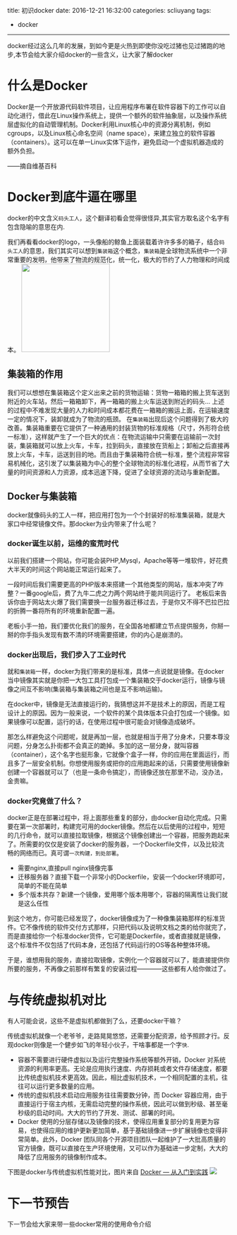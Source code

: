 title: 初识docker
date: 2016-12-21 16:32:00
categories: scliuyang
tags:
- docker

---
docker经过这么几年的发展，到如今更是火热到即使你没吃过猪也见过猪跑的地步,本节会给大家介绍docker的一些含义，让大家了解docker

<!--more-->

# 什么是Docker

Docker是一个开放源代码软件项目，让应用程序布署在软件容器下的工作可以自动化进行，借此在Linux操作系统上，提供一个额外的软件抽象层，以及操作系统层虚拟化的自动管理机制。Docker利用Linux核心中的资源分离机制，例如cgroups，以及Linux核心命名空间（name space），来建立独立的软件容器（containers）。这可以在单一Linux实体下运作，避免启动一个虚拟机器造成的额外负担。

——摘自维基百科

# Docker到底牛逼在哪里

docker的中文含义`码头工人`，这个翻译初看会觉得很怪异,其实官方取名这个名字有包含隐喻的意思在内.

我们再看看docker的logo，一头像船的鲸鱼上面装载着许许多多的箱子，结合`码头工人`的意思，我们其实可以想到`集装箱`这个概念，`集装箱`是全球物流系统中一个非常重要的发明，他带来了物流的规范化，统一化，极大的节约了人力物理和时间成本。
<img src="http://i1.piimg.com/4851/5356edebd8c82056.png" style="width:200px;"></img>

## 集装箱的作用

  我们可以想想在集装箱这个定义出来之前的货物运输：货物一箱箱的搬上货车送到附近的火车站，然后一箱箱卸下，再一箱箱的搬上火车运送到附近的码头...
  上述的过程中不难发现大量的人力和时间成本都花费在一箱箱的搬运上面，在运输速度一定的情况下，装卸就成为了物流的瓶颈。
  在`集装箱`出现后这个问题得到了极大的改善。集装箱重要在它提供了一种通用的封装货物的标准规格（尺寸，外形符合统一标准），这样就产生了一个巨大的优点：在物流运输中只需要在运输前一次封装，集装箱就可以放上火车，卡车，拉到码头，直接放在货船上；卸船之后直接再放上火车，卡车，运送到目的地。而且由于集装箱符合统一标准，整个流程非常容易机械化，这引发了以集装箱为中心的整个全球物流的标准化进程，从而节省了大量的时间资源和人力资源，成本迅速下降，促进了全球资源的流动与重新配置。

## Docker与集装箱

docker就像码头的工人一样，把应用打包为一个个封装好的标准集装箱，就是大家口中经常镜像文件。那docker为业内带来了什么呢？

### docker诞生以前，运维的蛮荒时代

  以前我们搭建一个网站，你可能会装PHP,Mysql，Apache等等一堆软件，好花费大半天的时间这个网站能正常运行起来了。

  一段时间后我们需要更高的PHP版本来搭建一个其他类型的网站，版本冲突了咋整？一番google后，费了九牛二虎之力两个网站终于能共同运行了。
老板后来告诉你由于网站太火爆了我们需要换一台服务器迁移过去，于是你又不得不巴拉巴拉的折腾一番将所有的环境重新配置一遍。

  老板小手一拍，我们要优化我们的服务，在全国各地都建立节点提供服务，你掰一掰的你手指头发现有数不清的环境需要搭建，你的内心是崩溃的。

### docker出现后，我们步入了工业时代

就和`集装箱`一样，docker为我们带来的是标准，具体一点说就是镜像。在docker当中镜像其实就是你把一大包工具打包成一个集装箱交于docker运行，镜像与镜像之间互不影响(集装箱与集装箱之间也是互不影响运输)。

在docker中，镜像是无法直接运行的，我猜想这并不是技术上的原因，而是工程设计上的原因。因为一般来说，一个软件的某个具体版本只会打包成一个镜像。如果镜像可以配置，运行的话，在使用过程中很可能会对镜像造成破坏。

那怎么样避免这个问题呢，就是再加一层，也就是相当于用了分身术，只要本尊没问题，分身怎么扑街都不会真正的跪掉。多加的这一层分身，就叫容器（container），这个名字也挺形象，它就像个盒子一样，你的应用在里面运行，而且多了一层安全机制。你想使用服务或把你的应用跑起来的话，只需要使用镜像新创建一个容器就可以了（也是一条命令搞定），而镜像还放在那里不动，没办法，金贵嘛。

### docker究竟做了什么？
docker正是在部署过程中，将上面那些重复的部分，由docker自动化完成。只需要在第一次部署时，构建完可用的docker镜像。然后在以后使用的过程中，短短的几行命令，就可以直接拉取镜像，根据这个镜像创建出一个容器，把服务跑起来了。所需要的仅仅是安装了docker的服务器，一个Dockerfile文件，以及比较流畅的网络而已。真可谓`一次构建，到处部署`。
- 需要nginx,直接pull nginx镜像完事
- 迁移服务器？直接下载一个非常小的Dockerfile，安装一个docker环境即可，简单的不能在简单
- 多个版本共存？新建一个镜像，爱用哪个版本用哪个，容器的隔离性让我们就是这么任性

到这个地方，你可能已经发现了，docker镜像成为了一种像集装箱那样的标准货件。它不像传统的软件交付方式那样，只把代码以及说明文档之类的给你就完了，而是直接给你一个标准docker货件，它可能是Dockerfile，或者直接就是镜像，这个标准件不仅包括了代码本身，还包括了代码运行的OS等各种整体环境。

于是，谁想用我的服务，直接拉取镜像，实例化一个容器就可以了，能直接提供你所要的服务，不再像之前那样有繁复的安装过程————这些都有人给你做过了。

# 与传统虚拟机对比

有人可能会说，这些不是虚拟机都做到了么，还要docker干嘛？

传统虚拟机就像一个老爷爷，走路晃晃悠悠，还需要分配资源，给予照顾才行。反观docker则像是一个健步如飞的年轻小伙子，干啥事都是一个字`快`.

- 容器不需要进行硬件虚拟以及运行完整操作系统等额外开销，Docker 对系统资源的利用率更高。无论是应用执行速度、内存损耗或者文件存储速度，都要比传统虚拟机技术更高效。因此，相比虚拟机技术，一个相同配置的主机，往往可以运行更多数量的应用。
- 传统的虚拟机技术启动应用服务往往需要数分钟，而 Docker 容器应用，由于直接运行于宿主内核，无需启动完整的操作系统，因此可以做到秒级、甚至毫秒级的启动时间。大大的节约了开发、测试、部署的时间。
- Docker 使用的分层存储以及镜像的技术，使得应用重复部分的复用更为容易，也使得应用的维护更新更加简单，基于基础镜像进一步扩展镜像也变得非常简单。此外，Docker 团队同各个开源项目团队一起维护了一大批高质量的官方镜像，既可以直接在生产环境使用，又可以作为基础进一步定制，大大的降低了应用服务的镜像制作成本。

下图是docker与传统虚拟机性能对比，图片来自 [Docker — 从入门到实践](https://yeasy.gitbooks.io/docker_practice/content/)
<img src="http://p1.bqimg.com/4851/12e0188ee1b32356.png"></img>

# 下一节预告

下一节会给大家来带一些docker常用的使用命令介绍